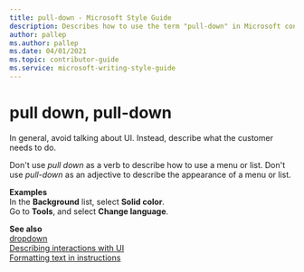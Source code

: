 ```yaml
---
title: pull-down - Microsoft Style Guide
description: Describes how to use the term "pull-down" in Microsoft content.
author: pallep
ms.author: pallep
ms.date: 04/01/2021
ms.topic: contributor-guide
ms.service: microsoft-writing-style-guide
---
```


# pull down, pull-down

In general, avoid talking about UI. Instead, describe what the customer needs to do. 

Don't use *pull down* as a verb to describe how to use a menu or list. Don't use *pull-down* as an adjective 
to describe the appearance of a menu or list.  

**Examples**  
In the **Background** list, select **Solid color**.  
Go to **Tools**, and select **Change language**.  

**See also**  
[dropdown](~/a-z-word-list-term-collections/d/dropdown.md)  
[Describing interactions with UI](~/procedures-instructions/describing-interactions-with-ui.md)  
[Formatting text in instructions](~/procedures-instructions/formatting-text-in-instructions.md)
